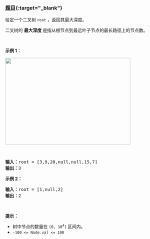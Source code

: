 ### [题目](https://leetcode.cn/problems/maximum-depth-of-binary-tree/){:target="_blank"}

<p>给定一个二叉树 <code>root</code> ，返回其最大深度。</p>

<p>二叉树的 <strong>最大深度</strong> 是指从根节点到最远叶子节点的最长路径上的节点数。</p>

<p>&nbsp;</p>

<p><strong>示例 1：</strong></p>

<p><img alt="" src="https://assets.leetcode.com/uploads/2020/11/26/tmp-tree.jpg" style="width: 400px; height: 277px;" /></p>

<p>&nbsp;</p>

<pre>
<b>输入：</b>root = [3,9,20,null,null,15,7]
<b>输出：</b>3
</pre>

<p><strong>示例 2：</strong></p>

<pre>
<b>输入：</b>root = [1,null,2]
<b>输出：</b>2
</pre>

<p>&nbsp;</p>

<p><strong>提示：</strong></p>

<ul>
	<li>树中节点的数量在&nbsp;<code>[0, 10<sup>4</sup>]</code>&nbsp;区间内。</li>
	<li><code>-100 &lt;= Node.val &lt;= 100</code></li>
</ul>
